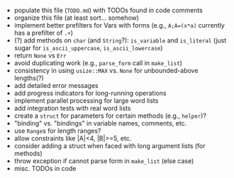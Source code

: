 * populate this file (`TODO.md`) with TODOs found in code comments
* organize this file (at least sort... somehow)
* implement better prefilters for Vars with forms (e.g., `A;A=(x*a)` currently has a prefilter of `.+`)
* (?) add methods on `char` (and `String`?): `is_variable` and `is_literal` (just sugar for `is_ascii_uppercase`, `is_ascii_lowercase`)
* return `None` vs `Err`
* avoid duplicating work (e.g., `parse_form` call in `make_list`)
* consistency in using `usize::MAX` vs. `None` for unbounded-above lengths(?)
* add detailed error messages
* add progress indicators for long-running operations
* implement parallel processing for large word lists
* add integration tests with real word lists
* create a `struct` for parameters for certain methods \(e.g., `helper`\)?
* "binding" vs. "bindings" in variable names, comments, etc.
* use `Range`s for length ranges?
* allow constraints like |A|<4, |B|>=5, etc.
* consider adding a struct when faced with long argument lists (for methods)
* throw exception if cannot parse form in `make_list` (else case)
* misc. TODOs in code
